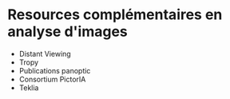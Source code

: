 # Resources complémentaires en analyse d'images

- Distant Viewing
- Tropy
- Publications panoptic
- Consortium PictorIA
- Teklia